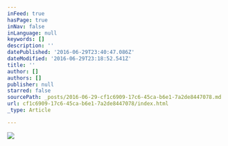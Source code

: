 ```yaml
---
inFeed: true
hasPage: true
inNav: false
inLanguage: null
keywords: []
description: ''
datePublished: '2016-06-29T23:40:47.086Z'
dateModified: '2016-06-29T23:18:52.541Z'
title: ''
author: []
authors: []
publisher: null
starred: false
sourcePath: _posts/2016-06-29-cf1c6909-17c6-45ca-b6e1-7a2de8447078.md
url: cf1c6909-17c6-45ca-b6e1-7a2de8447078/index.html
_type: Article

---
```

![](https://the-grid-user-content.s3-us-west-2.amazonaws.com/b7196296-f8fe-406f-961a-040cf70594af.jpg)